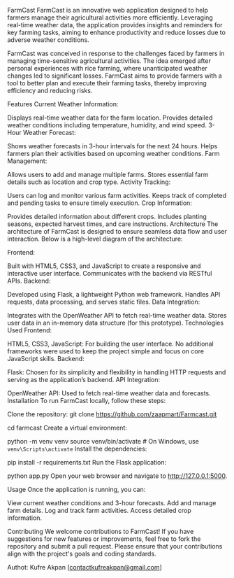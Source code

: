 FarmCast
FarmCast is an innovative web application designed to help farmers manage their agricultural activities more efficiently. Leveraging real-time weather data, the application provides insights and reminders for key farming tasks, aiming to enhance productivity and reduce losses due to adverse weather conditions.

FarmCast was conceived in response to the challenges faced by farmers in managing time-sensitive agricultural activities. The idea emerged after personal experiences with rice farming, where unanticipated weather changes led to significant losses. FarmCast aims to provide farmers with a tool to better plan and execute their farming tasks, thereby improving efficiency and reducing risks.

Features
Current Weather Information:

Displays real-time weather data for the farm location.
Provides detailed weather conditions including temperature, humidity, and wind speed.
3-Hour Weather Forecast:

Shows weather forecasts in 3-hour intervals for the next 24 hours.
Helps farmers plan their activities based on upcoming weather conditions.
Farm Management:

Allows users to add and manage multiple farms.
Stores essential farm details such as location and crop type.
Activity Tracking:

Users can log and monitor various farm activities.
Keeps track of completed and pending tasks to ensure timely execution.
Crop Information:

Provides detailed information about different crops.
Includes planting seasons, expected harvest times, and care instructions.
Architecture
The architecture of FarmCast is designed to ensure seamless data flow and user interaction. Below is a high-level diagram of the architecture:

Frontend:

Built with HTML5, CSS3, and JavaScript to create a responsive and interactive user interface.
Communicates with the backend via RESTful APIs.
Backend:

Developed using Flask, a lightweight Python web framework.
Handles API requests, data processing, and serves static files.
Data Integration:

Integrates with the OpenWeather API to fetch real-time weather data.
Stores user data in an in-memory data structure (for this prototype).
Technologies Used
Frontend:

HTML5, CSS3, JavaScript: For building the user interface.
No additional frameworks were used to keep the project simple and focus on core JavaScript skills.
Backend:

Flask: Chosen for its simplicity and flexibility in handling HTTP requests and serving as the application’s backend.
API Integration:

OpenWeather API: Used to fetch real-time weather data and forecasts.
Installation
To run FarmCast locally, follow these steps:

Clone the repository:
git clone https://github.com/zaapmart/Farmcast.git

cd farmcast
Create a virtual environment:

python -m venv venv
source venv/bin/activate # On Windows, use `venv\Scripts\activate`
Install the dependencies:

pip install -r requirements.txt
Run the Flask application:

python app.py
Open your web browser and navigate to http://127.0.0.1:5000.

Usage
Once the application is running, you can:

View current weather conditions and 3-hour forecasts.
Add and manage farm details.
Log and track farm activities.
Access detailed crop information.

Contributing
We welcome contributions to FarmCast! If you have suggestions for new features or improvements, feel free to fork the repository and submit a pull request. Please ensure that your contributions align with the project's goals and coding standards.

Authot: Kufre Akpan [contactkufreakpan@gmail.com]
